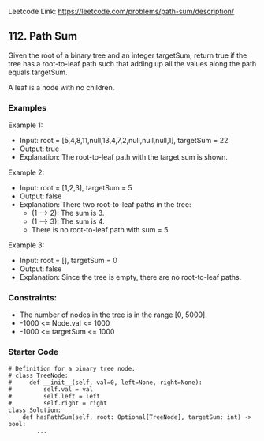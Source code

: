 Leetcode Link: https://leetcode.com/problems/path-sum/description/

## 112. Path Sum

Given the root of a binary tree and an integer targetSum, return true if the tree has a root-to-leaf path such that adding up all the values along the path equals targetSum.

A leaf is a node with no children.

### Examples 

Example 1:
- Input: root = [5,4,8,11,null,13,4,7,2,null,null,null,1], targetSum = 22
- Output: true
- Explanation: The root-to-leaf path with the target sum is shown.

Example 2:
- Input: root = [1,2,3], targetSum = 5
- Output: false
- Explanation: There two root-to-leaf paths in the tree:
    - (1 --> 2): The sum is 3.
    - (1 --> 3): The sum is 4.
    - There is no root-to-leaf path with sum = 5.

Example 3:
- Input: root = [], targetSum = 0
- Output: false
- Explanation: Since the tree is empty, there are no root-to-leaf paths.

### Constraints:

- The number of nodes in the tree is in the range [0, 5000].
- -1000 <= Node.val <= 1000
- -1000 <= targetSum <= 1000

### Starter Code
```
# Definition for a binary tree node.
# class TreeNode:
#     def __init__(self, val=0, left=None, right=None):
#         self.val = val
#         self.left = left
#         self.right = right
class Solution:
    def hasPathSum(self, root: Optional[TreeNode], targetSum: int) -> bool:
        ...
```